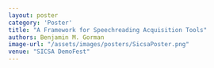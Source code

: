 ```yaml
---
layout: poster
category: 'Poster'
title: "A Framework for Speechreading Acquisition Tools"
authors: Benjamin M. Gorman
image-url: "/assets/images/posters/SicsaPoster.png"
venue: "SICSA DemoFest"
---
```

